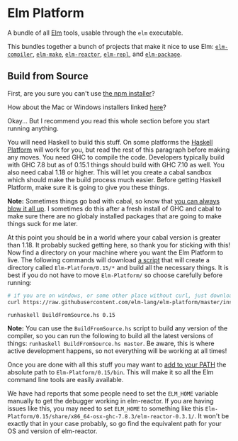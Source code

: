 # Elm Platform

A bundle of all [Elm](http://elm-lang.org) tools, usable through the `elm` executable.

This bundles together a bunch of projects that make it nice to use Elm: [`elm-compiler`][compiler], [`elm-make`][make], [`elm-reactor`][reactor], [`elm-repl`][repl], and [`elm-package`][package].

[compiler]: https://github.com/elm-lang/elm-compiler
[make]: https://github.com/elm-lang/elm-make
[reactor]: https://github.com/elm-lang/elm-reactor
[repl]: https://github.com/elm-lang/elm-repl
[package]: https://github.com/elm-lang/elm-package


## Build from Source

First, are you sure you can't use [the npm installer](https://www.npmjs.com/package/elm)?

How about the Mac or Windows installers linked [here](http://elm-lang.org/install)?

Okay... But I recommend you read this whole section before you start running anything.

You will need Haskell to build this stuff. On some platforms the [Haskell Platform][hp] will work for you, but read the rest of this paragraph before making any moves. You need GHC to compile the code. Developers typically build with GHC 7.8 but as of 0.15.1 things should build with GHC 7.10 as well. You also need cabal 1.18 or higher. This will let you create a cabal sandbox which should make the build process much easier. Before getting Haskell Platform, make sure it is going to give you these things.

[hp]: http://hackage.haskell.org/platform/

**Note:** Sometimes things go bad with cabal, so know that [you can always blow it all up](https://www.reddit.com/r/elm/comments/34np4m/how_to_uninstall_elm/). I sometimes do this after a fresh install of GHC and cabal to make sure there are no globaly installed packages that are going to make things suck for me later.

At this point you should be in a world where your cabal version is greater than 1.18. It probably sucked getting here, so thank you for sticking with this! Now find a directory on your machine where you want the Elm Platform to live. The following commands will download [a script][script] that will create a directory called `Elm-Platform/0.15/*` and build all the necessary things. It is best if you do not have to move `Elm-Platform/` so choose carefully before running:

[script]: https://github.com/elm-lang/elm-platform/blob/master/installers/BuildFromSource.hs

```bash
# if you are on windows, or some other place without curl, just download this file manually
curl https://raw.githubusercontent.com/elm-lang/elm-platform/master/installers/BuildFromSource.hs > BuildFromSource.hs

runhaskell BuildFromSource.hs 0.15
```

**Note:** You can use the `BuildFromSource.hs` script to build any version of the compiler, so you can run the following to build all the latest versions of things: `runhaskell BuildFromSource.hs master`. Be aware, this is where active development happens, so not everything will be working at all times!

Once you are done with all this stuff you may want to [add to your PATH][add-path] the absolute path to `Elm-Platform/0.15/bin`. This will make it so all the Elm command line tools are easily available.

[add-path]: http://unix.stackexchange.com/questions/26047/how-to-correctly-add-a-path-to-path

We have had reports that some people need to set the `ELM_HOME` variable manually to get the debugger working in elm-reactor. If you are having issues like this, you may need to set `ELM_HOME` to something like this `Elm-Platform/0.15/share/x86_64-osx-ghc-7.8.3/elm-reactor-0.3.1/`. It won't be exactly that in your case probably, so go find the equivalent path for your OS and version of elm-reactor.
